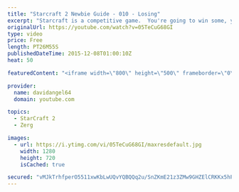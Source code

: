 ```yaml
---
title: "Starcraft 2 Newbie Guide - 010 - Losing"
excerpt: "Starcraft is a competitive game.  You're going to win some, you're going to lose some.  When you win a game, you feel good, and that's awesome.  But how do you react to losing a game?  How you react to losing in a competitive game like Starcraft 2 is an important consideration.  The biggest concept is"
originalUrl: https://youtube.com/watch?v=05TeCuG68GI
type: video
price: Free
length: PT26M55S
publishedDateTime: 2015-12-08T01:00:10Z
heat: 50

featuredContent: "<iframe width=\"800\" height=\"500\" frameborder=\"0\" src=\"https://www.youtube.com/embed/05TeCuG68GI\" allow=\"accelerometer; autoplay; encrypted-media; gyroscope; picture-in-picture\" allowfullscreen></iframe>"

provider:
  name: davidangel64
  domain: youtube.com

topics:
  - StarCraft 2
  - Zerg

images:
  - url: https://i.ytimg.com/vi/05TeCuG68GI/maxresdefault.jpg
    width: 1280
    height: 720
    isCached: true

secured: "vMJkTrhfperO5511xwKbLwUQvYQBQQq2u/SnZKmE21z3ZMw9GHZElCRKKx5hP6b+OvhjLde48c3xUxsbPsMqt8/JR8idlJfK8YNnIkSfrfeTAzPa9s8rKejpGUp5fWHgq3UfM68xFC8tgU4jBi6+5TNvq4me2N2XmbbDi3c0r6c5JAb9LuSJNW8Rm3EfSP9UH15KqlalvxSHyhoAjpbD3hPSoSxu+SY0XBYjc5ZqQASRbGUr/ran1hXoUQEiOLdCR9TnU8hHTQTqSjV/eD3XvY2DoFedKJNW4eZS1nqAJT9YXq5MkXekjDpx75ePcWsoA/CcSRIYer6Zq1nSIYIHT8Q2+IzqeTkWidBsq9xOULiLp93ROn6tYJj50qDSNT+rG3tB/TtasmRkeFSEy123NK3r4tZ88G3Qb77tnh1LUug=;QTKfPFjCPVW//C/F+5P4QQ=="
---
```


